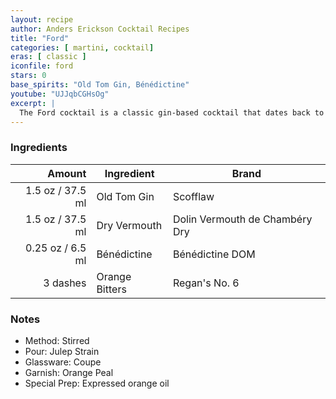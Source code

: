```yaml
---
layout: recipe
author: Anders Erickson Cocktail Recipes
title: "Ford"
categories: [ martini, cocktail]
eras: [ classic ]
iconfile: ford
stars: 0
base_spirits: "Old Tom Gin, Bénédictine"
youtube: "UJJqbCGHsOg"
excerpt: |
  The Ford cocktail is a classic gin-based cocktail that dates back to the late 19th century. It is a Martini-style cocktail sweetened by both the use of old tom gin and Bénédictine D.O.M. liqueur.
---
```


### Ingredients

|   Amount | Ingredient     | Brand                          |
| -------: | -------------- | ------------------------------ |
|   1.5 oz / 37.5 ml | Old Tom Gin    | Scofflaw                       |
|   1.5 oz / 37.5 ml | Dry Vermouth   | Dolin Vermouth de Chambéry Dry |
|  0.25 oz / 6.5 ml | Bénédictine    | Bénédictine DOM                |
| 3 dashes | Orange Bitters | Regan's No. 6                  |

### Notes

- Method: Stirred
- Pour: Julep Strain
- Glassware: Coupe
- Garnish: Orange Peal
- Special Prep: Expressed orange oil
